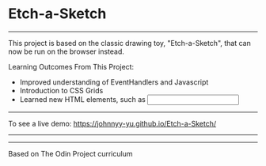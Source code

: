 # Etch-a-Sketch
--------------------

This project is based on the classic drawing toy, "Etch-a-Sketch", that can now be run on the browser instead.

Learning Outcomes From This Project:
- Improved understanding of EventHandlers and Javascript
- Introduction to CSS Grids
- Learned new HTML elements, such as <input>

---------------------

To see a live demo: https://johnnyy-yu.github.io/Etch-a-Sketch/

----------------------


----------------------

Based on The Odin Project curriculum